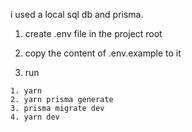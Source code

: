 i used a local sql db and prisma.
1. create .env file in the project root
2. copy the content of .env.example to it

3. run
```
1. yarn
2. yarn prisma generate
3. prisma migrate dev
4. yarn dev
```